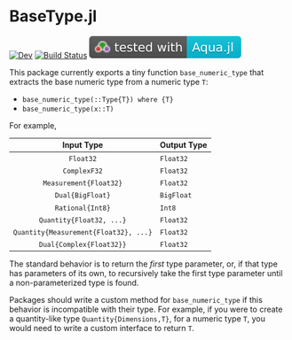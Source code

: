 # BaseType.jl

[![Dev](https://img.shields.io/badge/docs-dev-blue.svg)](https://SymbolicML.org/BaseType.jl/dev/)
[![Build Status](https://github.com/SymbolicML/BaseType.jl/actions/workflows/CI.yml/badge.svg?branch=main)](https://github.com/SymbolicML/BaseType.jl/actions/workflows/CI.yml?query=branch%3Amain)
[![Aqua](https://raw.githubusercontent.com/JuliaTesting/Aqua.jl/master/badge.svg)](https://github.com/JuliaTesting/Aqua.jl)

This package currently exports a tiny function `base_numeric_type` that
extracts the base numeric type from a numeric type `T`:

- `base_numeric_type(::Type{T}) where {T}`
- `base_numeric_type(x::T)`

For example,

| Input Type | Output Type |
|:-:|---|
| `Float32` | `Float32` |
| `ComplexF32` | `Float32` |
| `Measurement{Float32}` | `Float32` |
| `Dual{BigFloat}` | `BigFloat` |
| `Rational{Int8}` | `Int8` |
| `Quantity{Float32, ...}` | `Float32` |
| `Quantity{Measurement{Float32}, ...}` | `Float32` |
| `Dual{Complex{Float32}}` | `Float32` |

The standard behavior is to return the *first* type parameter,
or, if that type has parameters of its own, to recursively
take the first type parameter until a non-parameterized type is found.

Packages should write a custom method for `base_numeric_type`
if this behavior is incompatible with their type.
For example, if you were to create a quantity-like type
`Quantity{Dimensions,T}`, for a numeric type `T`,
you would need to write a custom interface to return `T`.
